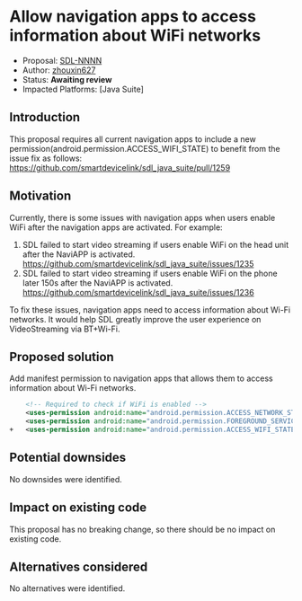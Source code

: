 # Allow navigation apps to access information about WiFi networks


* Proposal: [SDL-NNNN](NNNN-allows-navigation-apps-to-access-information-about-Wi-Fi-networks.md)
* Author: [zhouxin627](https://github.com/zhouxin627)
* Status: **Awaiting review**
* Impacted Platforms: [Java Suite]

## Introduction
This proposal requires all current navigation apps to include a new permission(android.permission.ACCESS_WIFI_STATE) to benefit from the issue fix as follows:
https://github.com/smartdevicelink/sdl_java_suite/pull/1259


## Motivation
Currently, there is some issues with navigation apps when users enable WiFi after the navigation apps are activated.
For example:
1. SDL failed to start video streaming if users enable WiFi on the head unit after the NaviAPP is activated.
https://github.com/smartdevicelink/sdl_java_suite/issues/1235
2. SDL failed to start video streaming if users enable WiFi on the phone later 150s after the NaviAPP is activated.
https://github.com/smartdevicelink/sdl_java_suite/issues/1236

To fix these issues, navigation apps need to access information about Wi-Fi networks.
It would help SDL greatly improve the user experience on VideoStreaming via BT+Wi-Fi.


## Proposed solution
Add manifest permission to navigation apps that allows them to access information about Wi-Fi networks.
```xml
    <!-- Required to check if WiFi is enabled -->
    <uses-permission android:name="android.permission.ACCESS_NETWORK_STATE" />
    <uses-permission android:name="android.permission.FOREGROUND_SERVICE" />
+   <uses-permission android:name="android.permission.ACCESS_WIFI_STATE" />
```

## Potential downsides
No downsides were identified.

## Impact on existing code
This proposal has no breaking change, so there should be no impact on existing code.

## Alternatives considered
No alternatives were identified.
